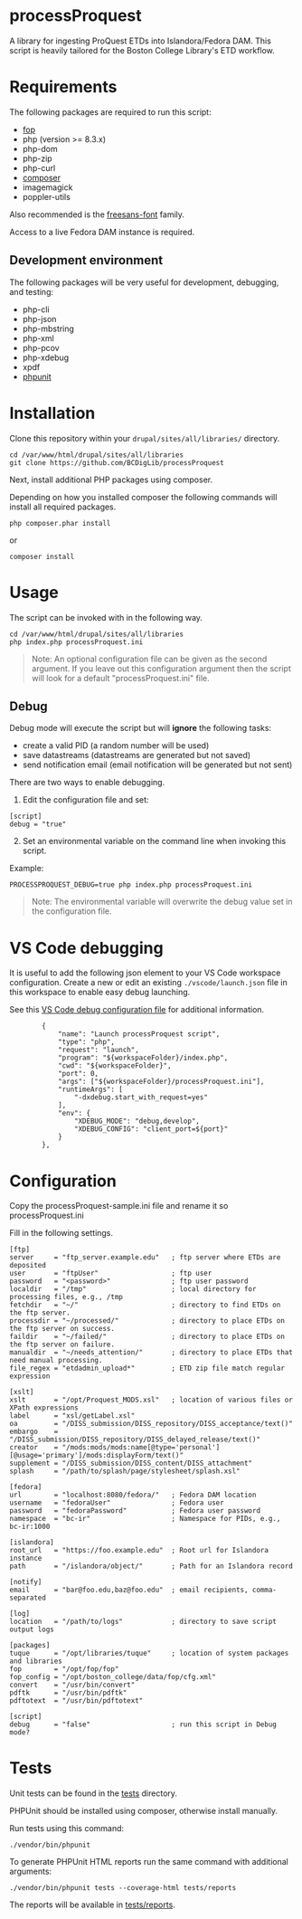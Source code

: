 # processProquest

A library for ingesting ProQuest ETDs into Islandora/Fedora DAM. This script is heavily tailored for the Boston College Library's ETD workflow.

# Requirements
The following packages are required to run this script:
 * [fop](https://xmlgraphics.apache.org/fop/)
 * php (version >= 8.3.x)
 * php-dom
 * php-zip
 * php-curl
 * [composer](https://getcomposer.org/)
 * imagemagick
 * poppler-utils

Also recommended is the [freesans-font](https://github.com/opensourcedesign/fonts) family.

Access to a live Fedora DAM instance is required.

## Development environment
The following packages will be very useful for development, debugging, and testing:
 * php-cli
 * php-json
 * php-mbstring
 * php-xml
 * php-pcov
 * php-xdebug
 * xpdf
 * [phpunit](https://phpunit.de/index.html)

# Installation
Clone this repository within your `drupal/sites/all/libraries/` directory.

```
cd /var/www/html/drupal/sites/all/libraries
git clone https://github.com/BCDigLib/processProquest
```

Next, install additional PHP packages using composer. 

Depending on how you installed composer the following commands will install all required packages.

```
php composer.phar install
```

or

```
composer install
```

# Usage

The script can be invoked with in the following way.

```
cd /var/www/html/drupal/sites/all/libraries
php index.php processProquest.ini
```

> Note: An optional configuration file can be given as the second argument. If you leave out this configuration argument then the script will look for a default "processProquest.ini" file.

## Debug

Debug mode will execute the script but will **ignore** the following tasks:
* create a valid PID (a random number will be used)
* save datastreams (datastreams are generated but not saved)
* send notification email (email notification will be generated but not sent)

There are two ways to enable debugging. 

1. Edit the configuration file and set:
```
[script] 
debug = "true"
``` 

2. Set an environmental variable on the command line when invoking this script.

Example:
```
PROCESSPROQUEST_DEBUG=true php index.php processProquest.ini 
```
> Note: The environmental variable will overwrite the debug value set in the configuration file.

# VS Code debugging
It is useful to add the following json element to your VS Code workspace configuration. Create a new or edit an existing `./vscode/launch.json` file in this workspace to enable easy debug launching.

See this [VS Code debug configuration file](https://code.visualstudio.com/docs/editor/debugging#_launch-configurations) for additional information.

```
        {
            "name": "Launch processProquest script",
            "type": "php",
            "request": "launch",
            "program": "${workspaceFolder}/index.php",
            "cwd": "${workspaceFolder}",
            "port": 0,
            "args": ["${workspaceFolder}/processProquest.ini"],
            "runtimeArgs": [
                "-dxdebug.start_with_request=yes"
            ],
            "env": {
                "XDEBUG_MODE": "debug,develop",
                "XDEBUG_CONFIG": "client_port=${port}"
            }
        },
```

# Configuration

Copy the processProquest-sample.ini file and rename it so processProquest.ini

Fill in the following settings.

```
[ftp]
server     = "ftp_server.example.edu"   ; ftp server where ETDs are deposited
user       = "ftpUser"                  ; ftp user
password   = "<password>"               ; ftp user password
localdir   = "/tmp"                     ; local directory for processing files, e.g., /tmp
fetchdir   = "~/"                       ; directory to find ETDs on the ftp server.
processdir = "~/processed/"             ; directory to place ETDs on the ftp server on success.
faildir    = "~/failed/"                ; directory to place ETDs on the ftp server on failure.
manualdir  = "~/needs_attention/"       ; directory to place ETDs that need manual processing.
file_regex = "etdadmin_upload*"         ; ETD zip file match regular expression

[xslt]
xslt       = "/opt/Proquest_MODS.xsl"   ; location of various files or XPath expressions
label      = "xsl/getLabel.xsl"
oa         = "/DISS_submission/DISS_repository/DISS_acceptance/text()"
embargo    = "/DISS_submission/DISS_repository/DISS_delayed_release/text()"
creator    = "/mods:mods/mods:name[@type='personal'][@usage='primary']/mods:displayForm/text()"
supplement = "/DISS_submission/DISS_content/DISS_attachment"
splash     = "/path/to/splash/page/stylesheet/splash.xsl"

[fedora]
url        = "localhost:8080/fedora/"   ; Fedora DAM location
username   = "fedoraUser"               ; Fedora user
password   = "fedoraPassword"           ; Fedora user password
namespace  = "bc-ir"                    ; Namespace for PIDs, e.g., bc-ir:1000

[islandora]
root_url   = "https://foo.example.edu"  ; Root url for Islandora instance
path       = "/islandora/object/"       ; Path for an Islandora record

[notify]
email      = "bar@foo.edu,baz@foo.edu"  ; email recipients, comma-separated

[log]
location   = "/path/to/logs"            ; directory to save script output logs

[packages]
tuque      = "/opt/libraries/tuque"     ; location of system packages and libraries
fop        = "/opt/fop/fop"
fop_config = "/opt/boston_college/data/fop/cfg.xml"
convert    = "/usr/bin/convert"
pdftk      = "/usr/bin/pdftk"
pdftotext  = "/usr/bin/pdftotext"

[script]
debug      = "false"                    ; run this script in Debug mode?
```

# Tests

Unit tests can be found in the [tests](tests) directory. 

PHPUnit should be installed using composer, otherwise install manually.

Run tests using this command:

```
./vendor/bin/phpunit
```

To generate PHPUnit HTML reports run the same command with additional arguments:

```
./vendor/bin/phpunit tests --coverage-html tests/reports
```

The reports will be available in [tests/reports](tests/reports).

